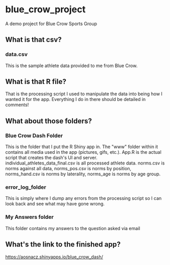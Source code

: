 # blue_crow_project
A demo project for Blue Crow Sports Group

## What is that csv? 
### data.csv 
This is the sample athlete data provided to me from Blue Crow.

## What is that R file?
That is the processing script I used to manipulate the data into being how I wanted it for the app. Everything I do in there should be detailed in comments!

## What about those folders?

### Blue Crow Dash Folder
This is the folder that I put the R Shiny app in. The "www" folder within it contains all media used in the app (pictures, gifs, etc.).
App.R is the actual script that creates the dash's UI and server. 
individual_athletes_data_final.csv is all processed athlete data.
norms.csv is norms against all data, norms_pos.csv is norms by position, norms_hand.csv is norms by laterality, norms_age is norms by age group.

### error_log_folder
This is simply where I dump any errors from the processing script so I can look back and see what may have gone wrong.

### My Answers folder
This folder contains my answers to the question asked via email

## What's the link to the finished app?
https://aosnacz.shinyapps.io/blue_crow_dash/

